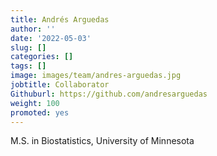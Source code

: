 ```yaml
---
title: Andrés Arguedas
author: ''
date: '2022-05-03'
slug: []
categories: []
tags: []
image: images/team/andres-arguedas.jpg
jobtitle: Collaborator
Githuburl: https://github.com/andresarguedas
weight: 100
promoted: yes
---
```


M.S. in Biostatistics, University of Minnesota
